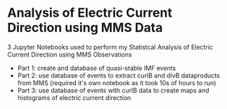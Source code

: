 # Analysis of Electric Current Direction using MMS Data
3 Jupyter Notebooks used to perform my Statistcal Analysis of Electric Current Direction using MMS Observations
* Part 1: create and database of quasi-stable IMF events
* Part 2: use database of events to extract curlB and divB dataproducts from MMS (required it's own notebook as it took 10s of hours to run)
* Part 3: use database of events with curlB data to create maps and histograms of electric current direction
